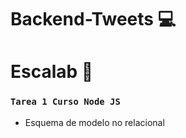 # Backend-Tweets :computer:
# Escalab :rocket: 

### `Tarea 1 Curso Node JS`

- Esquema de modelo no relacional
